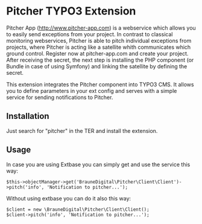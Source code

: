 # Pitcher TYPO3 Extension

Pitcher App (http://www.pitcher-app.com) is a webservice which allows you to easily send exceptions from your project. In contrast to classical monitoring webservices, Pitcher is able to pitch individual exceptions from projects, where Pitcher is acting like a satellite whith communicates which ground control. Register now at pitcher-app.com and create your project. After receiving the secret, the next step is installing the PHP component (or Bundle in case of using Symfony) and linking the satellite by defining the secret.

This extension integrates the Pitcher component into TYPO3 CMS. It allows you to define parameters in your ext config and serves with a simple service for sending notifications to Pitcher.

## Installation

Just search for "pitcher" in the TER and install the extension.  

## Usage

In case you are using Extbase you can simply get and use the service this way:

```
$this->objectManager->get('BrauneDigital\Pitcher\Client\Client')->pitch('info', 'Notification to pitcher...');
```

Without using extbase you can do it also this way:

```
$client = new \BrauneDigital\Pitcher\Client\Client();
$client->pitch('info', 'Notification to pitcher...');
```
